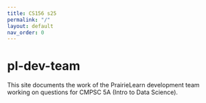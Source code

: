 ```yaml
---
title: CS156 s25
permalink: "/"
layout: default
nav_order: 0
---
```


# pl-dev-team

This site documents the work of the PrairieLearn development
team working on questions for CMPSC 5A (Intro to Data Science).

